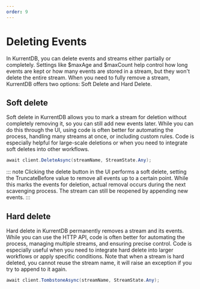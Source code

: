 ```yaml
---
order: 9
---
```


# Deleting Events

In KurrentDB, you can delete events and streams either partially or completely. Settings like $maxAge and $maxCount help control how long events are kept or how many events are stored in a stream, but they won't delete the entire stream.
When you need to fully remove a stream, KurrentDB offers two options: Soft Delete and Hard Delete.

## Soft delete

Soft delete in KurrentDB allows you to mark a stream for deletion without completely removing it, so you can still add new events later. While you can do this through the UI, using code is often better for automating the process,
handling many streams at once, or including custom rules. Code is especially helpful for large-scale deletions or when you need to integrate soft deletes into other workflows.

```cs
await client.DeleteAsync(streamName, StreamState.Any);
```

::: note 
Clicking the delete button in the UI performs a soft delete, 
setting the TruncateBefore value to remove all events up to a certain point. 
While this marks the events for deletion, actual removal occurs during the next scavenging process. 
The stream can still be reopened by appending new events.
:::

## Hard delete

Hard delete in KurrentDB permanently removes a stream and its events. While you can use the HTTP API, code is often better for automating the process, managing multiple streams, and ensuring precise control. Code is especially useful when you need to integrate hard delete into larger workflows or apply specific conditions. Note that when a stream is hard deleted, you cannot reuse the stream name, it will raise an exception if you try to append to it again.

```cs
await client.TombstoneAsync(streamName, StreamState.Any);
```